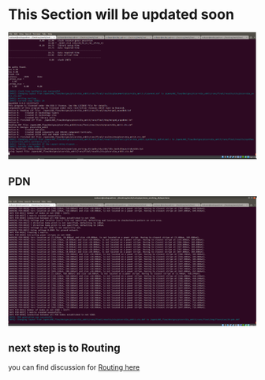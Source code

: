 # This Section will be updated soon


![CTS-results](/images/final_cts_done.PNG)

## PDN
![PDN-results](/images/final_pdn_done.PNG)


## next step is to Routing 
you can find discussion for [Routing here](/Routing/)